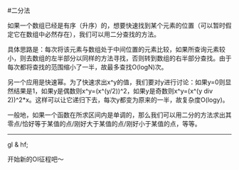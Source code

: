 #二分法

如果一个数组已经是有序（升序）的，想要快速找到某个元素的位置（可以暂时假定它在数组中必然存在），我们可以用二分查找的方法。

具体思路是：每次将该元素与数组处于中间位置的元素比较，如果所查询元素较小，则去数组的左半部分以同样的方法寻找，否则转到数组的右半部分查找。由于每次都将查找的范围缩小了一半，故最多查找O(logN)次。

另一个应用是快速幂。为了快速求出x^y的值，我们要对y进行讨论：如果y=0则显然结果是1，如果y是偶数则x^y=(x^(y/2))^2，如果y是奇数则x^y=(x^(y div 2))^2*x。这样可以让它递归下去，每次y都变为原来的一半，故复杂度O(logy)。

一般地，如果一个函数在所求区间内是单调的，那么我们可以用二分的方法求出其零点/恰好等于某值的点/刚好大于某值的点/刚好小于某值的点，等等。


---------

gl & hf;

开始新的OI征程吧～
